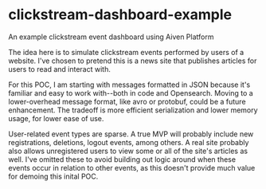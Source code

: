 # clickstream-dashboard-example
An example clickstream event dashboard using Aiven Platform

The idea here is to simulate clickstream events performed by users of a website. I've chosen to pretend this is a news site that publishes articles for users to read and interact with.

For this POC, I am starting with messages formatted in JSON because it's familiar and easy to work with--both in code and Opensearch. Moving to a lower-overhead message format, like avro or protobuf, could be a future enhancement. The tradeoff is more efficient serialization and lower memory usage, for lower ease of use.

User-related event types are sparse. A true MVP will probably include new registrations, deletions, logout events, among others. A real site probably also allows unregistered users to view some or all of the site's articles as well. I've omitted these to avoid building out logic around when these events occur in relation to other events, as this doesn't provide much value for demoing this inital POC.
